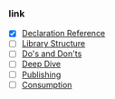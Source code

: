 ### link

- [x] [Declaration Reference](https://www.typescriptlang.org/docs/handbook/declaration-files/by-example.html)
- [ ] [Library Structure](https://www.typescriptlang.org/docs/handbook/declaration-files/library-structures.html)
- [ ] [Do's and Don'ts](https://www.typescriptlang.org/docs/handbook/declaration-files/do-s-and-don-ts.html)
- [ ] [Deep Dive](https://www.typescriptlang.org/docs/handbook/declaration-files/deep-dive.html)
- [ ] [Publishing](https://www.typescriptlang.org/docs/handbook/declaration-files/publishing.html)
- [ ] [Consumption](https://www.typescriptlang.org/docs/handbook/declaration-files/consumption.html)